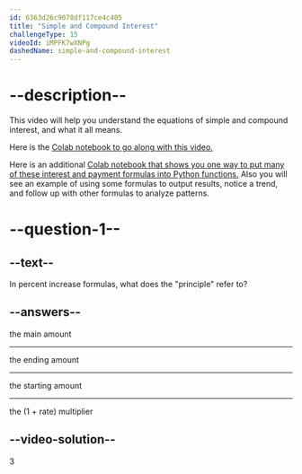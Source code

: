 ```yaml
---
id: 6363d26c9078df117ce4c405
title: "Simple and Compound Interest"
challengeType: 15
videoId: iMPFK7wXNPg
dashedName: simple-and-compound-interest
---
```


# --description--

This video will help you understand the equations of simple and compound interest, and what it all means.

Here is the <a href="https://colab.research.google.com/drive/1IVBaeX84arJXS73raRROaxbz4qMyFVb6?usp=sharing" target="_blank" rel="noopener noreferrer nofollow">Colab notebook to go along with this video.</a>

Here is an additional <a href="https://colab.research.google.com/drive/1-HWYmzKn6HmEUWMBv7G525CpoQpm8TnN?usp=sharing" target="_blank" rel="noopener noreferrer nofollow">Colab notebook that shows you one way to put many of these interest and payment formulas into Python functions.</a> Also you will see an example of using some formulas to output results, notice a trend, and follow up with other formulas to analyze patterns.

# --question-1--

## --text--

In percent increase formulas, what does the "principle" refer to?

## --answers--

the main amount

---

the ending amount

---

the starting amount

---

the (1 + rate) multiplier

## --video-solution--

3
